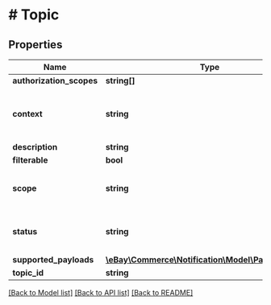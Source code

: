 # # Topic

## Properties

Name | Type | Description | Notes
------------ | ------------- | ------------- | -------------
**authorization_scopes** | **string[]** | The authorization scopes required to subscribe to this topic. | [optional]
**context** | **string** | The business context associated with this topic. For implementation help, refer to &lt;a href&#x3D;&#39;https://developer.ebay.com/api-docs/commerce/notification/types/api:ContextEnum&#39;&gt;eBay API documentation&lt;/a&gt; | [optional]
**description** | **string** | The description of the topic. | [optional]
**filterable** | **bool** | The indicator of whether this topic is filterable or not. | [optional]
**scope** | **string** | The scope of this topic. For implementation help, refer to &lt;a href&#x3D;&#39;https://developer.ebay.com/api-docs/commerce/notification/types/api:ScopeEnum&#39;&gt;eBay API documentation&lt;/a&gt; | [optional]
**status** | **string** | The status of this topic. For implementation help, refer to &lt;a href&#x3D;&#39;https://developer.ebay.com/api-docs/commerce/notification/types/api:StatusEnum&#39;&gt;eBay API documentation&lt;/a&gt; | [optional]
**supported_payloads** | [**\eBay\Commerce\Notification\Model\PayloadDetail[]**](PayloadDetail.md) | The supported payloads for this topic. | [optional]
**topic_id** | **string** | The unique identifier for the topic. | [optional]

[[Back to Model list]](../../README.md#models) [[Back to API list]](../../README.md#endpoints) [[Back to README]](../../README.md)
